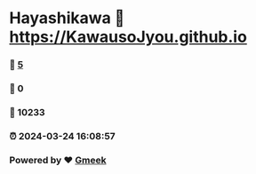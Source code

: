 # Hayashikawa :link: https://KawausoJyou.github.io 
### :page_facing_up: [5](https://KawausoJyou.github.io/tag.html) 
### :speech_balloon: 0 
### :hibiscus: 10233 
### :alarm_clock: 2024-03-24 16:08:57 
### Powered by :heart: [Gmeek](https://github.com/Meekdai/Gmeek)
